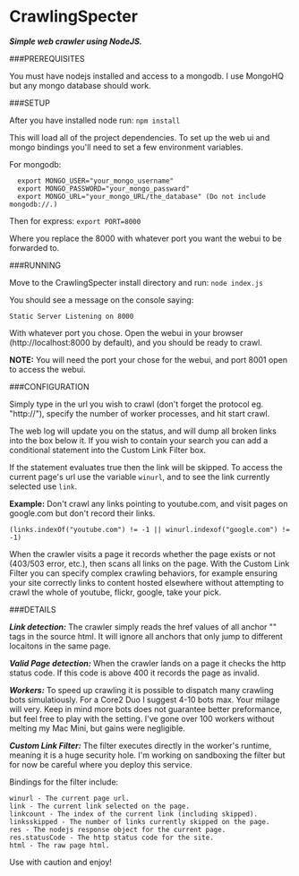 CrawlingSpecter
===============

***Simple web crawler using NodeJS.***

###PREREQUISITES

You must have nodejs installed and access to a mongodb.
I use MongoHQ but any mongo database should work.




###SETUP

After you have installed node run:
  ```npm install```
  
This will load all of the project dependencies.
To set up the web ui and mongo bindings you'll need to set a few environment variables.

For mongodb:
  
      export MONGO_USER="your_mongo_username"
      export MONGO_PASSWORD="your_mongo_passward"
      export MONGO_URL="your_mongo_URL/the_database" (Do not include mongodb://.)
  

Then for express:
  ```export PORT=8000```
  
  Where you replace the 8000 with whatever port you want the webui to be forwarded to.
  
  
  
  
###RUNNING

Move to the CrawlingSpecter install directory and run:
  ```node index.js```
  
  You should see a message on the console saying:
  
  ```Static Server Listening on 8000```
  
  With whatever port you chose.
  Open the webui in your browser (http://localhost:8000 by default), and you should be ready to crawl.
 
**NOTE:** You will need the port your chose for the webui, and port 8001 open to access the webui.
  
  
  
  
###CONFIGURATION

Simply type in the url you wish to crawl (don't forget the protocol eg. "http://"),
specify the number of worker processes, and hit start crawl.

The web log will update you on the status, and will dump all broken links into the box below it.
If you wish to contain your search you can add a conditional statement into the Custom Link Filter box.

If the statement evaluates true then the link will be skipped.
To access the current page's url use the variable ```winurl```, and to see the link currently selected use ```link```.

**Example:** Don't crawl any links pointing to youtube.com, and visit pages on google.com but don't record their links.

```(links.indexOf("youtube.com") != -1 || winurl.indexof("google.com") != -1)```

When the crawler visits a page it records whether the page exists or not (403/503 error, etc.), then scans all links on the page. With the Custom Link Filter you can specify complex crawling behaviors, for example ensuring your site correctly links to content hosted elsewhere without attempting to crawl the whole of youtube, flickr, google, take your pick.




###DETAILS

***Link detection:***
The crawler simply reads the href values of all anchor "<a>" tags in the source html. It will ignore all anchors that only jump to different locaitons in the same page.

***Valid Page detection:***
When the crawler lands on a page it checks the http status code. If this code is above 400 it records the page as invalid.

***Workers:***
To speed up crawling it is possible to dispatch many crawling bots simulatiously. For a Core2 Duo I suggest 4-10 bots max. Your milage will very. Keep in mind more bots does not guarantee better preformance, but feel free to play with the setting. I've gone over 100 workers without melting my Mac Mini, but gains were negligible.

***Custom Link Filter:***
The filter executes directly in the worker's runtime, meaning it is a huge security hole. I'm working on sandboxing the filter but for now be careful where you deploy this service.

Bindings for the filter include:

    winurl - The current page url.
    link - The current link selected on the page.
    linkcount - The index of the current link (including skipped).
    linksskipped - The number of links currently skipped on the page.
    res - The nodejs response object for the current page.
    res.statusCode - The http status code for the site.
    html - The raw page html.
    
Use with caution and enjoy!
